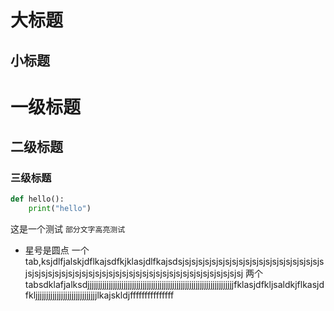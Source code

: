 大标题
===
小标题
---
# 一级标题
## 二级标题
### 三级标题

```python
def hello():
    print("hello")
```
这是一个测试
`部分文字高亮测试`

* 星号是圆点
    一个tab,ksjdlfjalskjdflkajsdfkjklasjdlfkajsdsjsjsjsjsjsjsjsjsjsjsjsjsjsjsjsjsjsjsjsjsjsjsjsjsjsjsjsjsjsjsjsjsjsjsjsjsjsjsjsjsjsjsjsjsjsjsjsjsjsjsjsjsjsj
        两个tabsdklafjalksdjjjjjjjjjjjjjjjjjjjjjjjjjjjjjjjjjjjjjjjjjjjjjjjjjjjjjjjjjjjjjjjjjjjjjfklasjdfkljsaldkjflkasjdfkljjjjjjjjjjjjjjjjjjjjjjjjjjjjjlkajskldjfffffffffffffff


